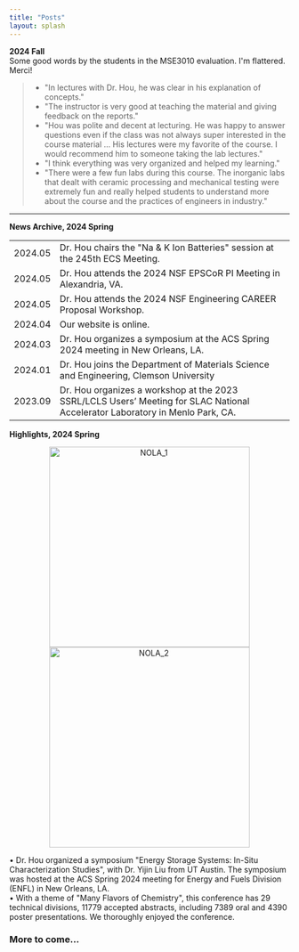 ```yaml
---
title: "Posts"
layout: splash
---
```

<!-- &bull;&nbsp;text<br> -->
<strong>2024 Fall</strong><br>
Some good words by the students in the MSE3010 evaluation. I'm flattered. Merci!<br>
<blockquote>
  <ul>
    <li>"In lectures with Dr. Hou, he was clear in his explanation of concepts."</li>
    <li>"The instructor is very good at teaching the material and giving feedback on the reports."</li>
    <li>"Hou was polite and decent at lecturing. He was happy to answer questions even if the class was not always super interested in the course material ... His lectures were my favorite of the course. I would recommend him to someone taking the lab lectures."</li>
    <li>"I think everything was very organized and helped my learning."</li>
    <li>"There were a few fun labs during this course. The inorganic labs that dealt with ceramic processing and mechanical testing were extremely fun and really helped students to understand more about the course and the practices of engineers in industry."</li>
  </ul>
</blockquote>

<hr>
<strong>News Archive, 2024 Spring</strong>
<table><tbody>  
  <tr><td>2024.05</td><td>Dr. Hou chairs the "Na & K Ion Batteries" session at the 245th ECS Meeting.</td></tr>
  <tr><td>2024.05</td><td>Dr. Hou attends the 2024 NSF EPSCoR PI Meeting in Alexandria, VA.</td></tr>
  <tr><td>2024.05</td><td>Dr. Hou attends the 2024 NSF Engineering CAREER Proposal Workshop.</td></tr>
  <tr><td>2024.04</td><td>Our website is online.</td></tr>
  <tr><td>2024.03</td><td>Dr. Hou organizes a symposium at the ACS Spring 2024 meeting in New Orleans, LA.</td></tr>
  <tr><td>2024.01</td><td>Dr. Hou joins the Department of Materials Science and Engineering, Clemson University</td></tr>
  <tr><td>2023.09</td><td>Dr. Hou organizes a workshop at the 2023 SSRL/LCLS Users’ Meeting for SLAC National Accelerator Laboratory in Menlo Park, CA.</td></tr>
</tbody></table>

<strong>Highlights, 2024 Spring</strong>
<p align="center">
  <img alt="NOLA_1" src="/assets/images/202404_ACS_spring_1.jpg" width=360px>
  <img alt="NOLA_2" src="/assets/images/202404_ACS_spring_2.jpg" width=360px>
</p>
&bull;&nbsp;Dr. Hou organized a symposium "Energy Storage Systems: In-Situ Characterization Studies", with Dr. Yijin Liu from UT Austin. The symposium was hosted at the ACS Spring 2024 meeting for Energy and Fuels Division (ENFL) in New Orleans, LA.<br>
&bull;&nbsp;With a theme of "Many Flavors of Chemistry", this conference has 29 technical divisions, 11779 accepted abstracts, including 7389 oral and 4390 poster presentations. We thoroughly enjoyed the conference.<br>

<h3>More to come…</h3>